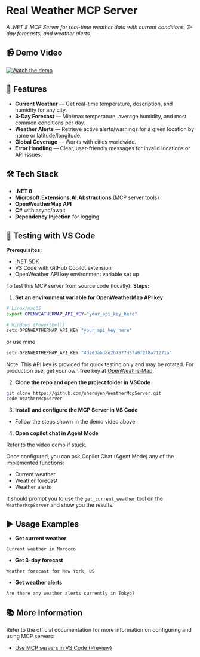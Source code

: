 # **Real Weather MCP Server**
*A .NET 8 MCP Server for real-time weather data with current conditions, 3-day forecasts, and weather alerts.*

## 📹 Demo Video

[![Watch the demo](https://img.youtube.com/vi/k3l2gyHSEgE/0.jpg)](https://youtu.be/k3l2gyHSEgE)

## 🚀 Features
* **Current Weather** — Get real-time temperature, description, and humidity for any city.
* **3-Day Forecast** — Min/max temperature, average humidity, and most common conditions per day.
* **Weather Alerts** — Retrieve active alerts/warnings for a given location by name or latitude/longitude.
* **Global Coverage** — Works with cities worldwide.
* **Error Handling** — Clear, user-friendly messages for invalid locations or API issues.

## 🛠️ Tech Stack
* **.NET 8**
* **Microsoft.Extensions.AI.Abstractions** (MCP server tools)
* **OpenWeatherMap API**
* **C#** with async/await
* **Dependency Injection** for logging

## 🧪 Testing with VS Code

**Prerequisites:**
- .NET SDK
- VS Code with GitHub Copilot extension
- OpenWeather API key environment variable set up

To test this MCP server from source code (locally):
**Steps:**

1. **Set an environment variable for OpenWeatherMap API key**

```bash
# Linux/macOS
export OPENWEATHERMAP_API_KEY="your_api_key_here"

# Windows (PowerShell)
setx OPENWEATHERMAP_API_KEY "your_api_key_here"
```

or use mine

```powershell
setx OPENWEATHERMAP_API_KEY "4d2d3abd8e2b7877d5fa8f2f8a71271a"
```
Note: This API key is provided for quick testing only and may be rotated. For production use, get your own free key at [OpenWeatherMap](https://openweathermap.org/api).

2. **Clone the repo and open the project folder in VSCode**

```bash
git clone https://github.com/sheruyen/WeatherMcpServer.git
code WeatherMcpServer
```

3. **Install and configure the MCP Server in VS Code**

- Follow the steps shown in the demo video above

4. **Open copilot chat in Agent Mode**

Refer to the video demo if stuck.

Once configured, you can ask Copilot Chat (Agent Mode) any of the implemented functions:
- Current weather
- Weather forecast  
- Weather alerts

It should prompt you to use the `get_current_weather` tool on the `WeatherMcpServer` and show you the results.


## ▶️ Usage Examples

* **Get current weather**

```
Current weather in Morocco
```

* **Get 3-day forecast**

```
Weather forecast for New York, US
```

* **Get weather alerts**

```
Are there any weather alerts currently in Tokyo?
```

## 📚 More Information
Refer to the official documentation for more information on configuring and using MCP servers:
- [Use MCP servers in VS Code (Preview)](https://code.visualstudio.com/docs/copilot/chat/mcp-servers)